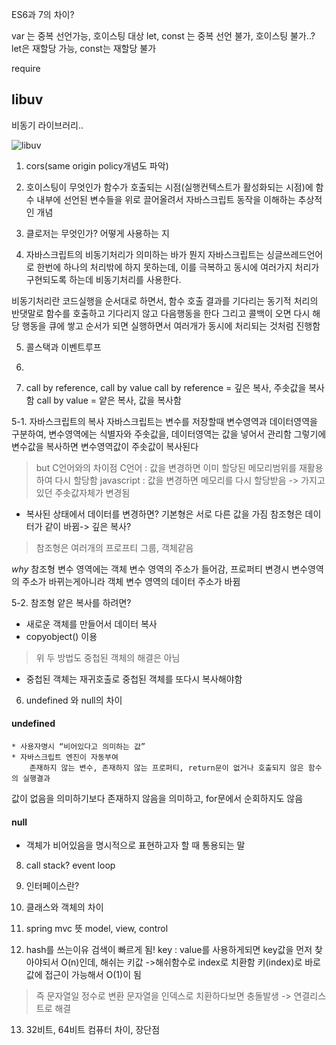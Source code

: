 ES6과 7의 차이?

var 는 중복 선언가능, 호이스팅 대상
let, const 는 중복 선언 불가, 호이스팅 불가..?
let은 재할당 가능, const는 재할당 불가


require

## libuv

비동기 라이브러리..

![libuv](https://github.com/smeil123/CS_Study/blob/master/image/libuv.jpg)

1. cors(same origin policy개념도 파악)

2. 호이스팅이 무엇인가
함수가 호출되는 시점(실행컨텍스트가 활성화되는 시점)에 함수 내부에 선언된 변수들을 위로 끌어올려서 자바스크립트 동작을 이해하는 추상적인 개념




3. 클로저는 무엇인가? 어떻게 사용하는 지

4. 자바스크립트의 비동기처리가 의미하는 바가 뭔지
자바스크립트는 싱글쓰레드언어로 한번에 하나의 처리밖에 하지 못하는데, 이를 극복하고 동시에 여러가지 처리가 구현되도록 하는데 비동기처리를 사용한다.

비동기처리란 코드실행을 순서대로 하면서, 함수 호출 결과를 기다리는 동기적 처리의 반댓말로
함수를 호출하고 기다리지 않고 다음행동을 한다
그리고 콜백이 오면 다시 해당 행동을 큐에 쌓고 순서가 되면 실행하면서 여러개가 동시에 처리되는 것처럼 진행함

5. 콜스택과 이벤트루프


6. 


7. call by reference, call by value
call by reference = 깊은 복사, 주솟값을 복사함
call by value = 얕은 복사, 값을 복사함

5-1. 자바스크립트의 복사
자바스크립트는 변수를 저장할때 변수영역과 데이터영역을 구분하여, 변수영역에는 식별자와 주솟값을, 데이터영역는 값을 넣어서 관리함
그렇기에 변수값을 복사하면 변수영역값이 주솟값이 복사된다
> but C언어와의 차이점
> C언어 : 값을 변경하면 이미 할당된 메모리범위를 재활용하여 다시 할당함
> javascript : 값을 변경하면 메모리를 다시 할당받음 -> 가지고 있던 주솟값자체가 변경됨

* 복사된 상태에서 데이터를 변경하면?
기본형은 서로 다른 값을 가짐
참조형은 데이터가 같이 바뀜-> 깊은 복사?

>참조형은 여러개의 프로프티 그룹, 객체같음

*why* 참조형 변수 영역에는 객체 변수 영역의 주소가 들어감, 프로퍼티 변경시 변수영역의 주소가 바뀌는게아니라 객체 변수 영역의 데이터 주소가 바뀜

5-2. 참조형 얕은 복사를 하려면?
* 새로운 객체를 만들어서 데이터 복사
* copyobject() 이용
> 위 두 방법도 중첩된 객체의 해결은 아님
* 중첩된 객체는 재귀호출로 중첩된 객체를 또다시 복사해야함

6. undefined 와 null의 차이
#### undefined
	* 사용자명시 “비어있다고 의미하는 값”
	* 자바스크립트 엔진이 자동부여
		존재하지 않는 변수, 존재하지 않는 프로퍼티, return문이 없거나 호출되지 않은 함수의 실행결과
값이 없음을 의미하기보다 존재하지 않음을 의미하고, for문에서 순회하지도 않음
#### null
* 객체가 비어있음을 명시적으로 표현하고자 할 때 통용되는 말

8. call stack? event loop

9. 인터페이스란?

10. 클래스와 객체의 차이

11. spring mvc 뜻
model, view, control

12. hash를 쓰는이유
검색이 빠르게 됨!
key : value를 사용하게되면 key값을 먼저 찾아야되서 O(n)인데,
해쉬는 키값 ->해쉬함수로 index로 치환함 
키(index)로 바로 값에 접근이 가능해서 O(1)이 됨
> 즉 문자열일 정수로 변환
문자열을 인덱스로 치환하다보면 충돌발생 -> 연결리스트로 해결

13. 32비트, 64비트 컴퓨터 차이, 장단점



  

<!--stackedit_data:
eyJoaXN0b3J5IjpbLTE4MTI1MjYzMzMsMTY4Njk1OTk5OCwxNT
U2NTA4ODcwLDU2NTkxMDI1NSwxMzA2MzIzNzk0XX0=
-->